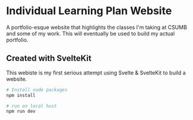 # Individual Learning Plan Website

A portfolio-esque website that highlights the classes I'm taking at CSUMB and some of my work. This will eventually be used to build my actual portfolio.

## Created with SvelteKit

This webiste is my first serious attempt using Svelte & SvelteKit to build a website. 

```bash
# Install node packages
npm install

# run on local host
npm run dev
```

